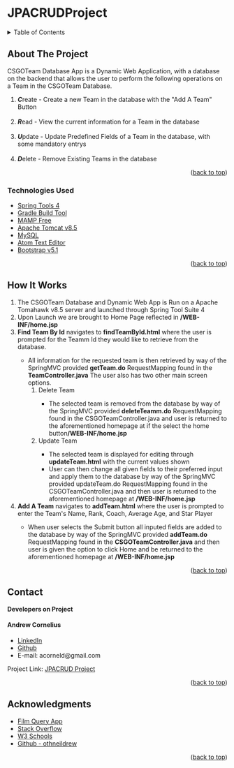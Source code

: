 # JPACRUDProject

<details>
  <summary>Table of Contents</summary>
  <ul>
    <li>
      <a href="#about-the-project">About The Project</a>
  </ul>
      <ul>
        <li><a href="#technologies-used">Technologies Used</a></li>
      </ul>
    </li>
  <ul>
    <li><a href="#howitworks">How It Works</a></li>
  </ul>  
  <ul>
    <li><a href="#contact">Contact</a></li>
  </ul>

  <ul>
    <li><a href="#acknowledgments">Acknowledgments</a></li>
    </ul>

</details>

<!-- ABOUT THE PROJECT -->

## About The Project

<p>CSGOTeam Database App is a Dynamic Web Application, with a database on the backend that allows the user to perform the following operations on a Team in the CSGOTeam Database.</p>
<ol>
<li><strong><em>C</em></strong>reate - Create a new Team in the database with the "Add A Team" Button</li>
<br>
<li><strong><em>R</em></strong>ead - View the current information for a Team in the database</li>
<br>
<li><strong><em>U</em></strong>pdate - Update Predefined Fields of a Team in the database, with some mandatory entrys</li>
<br>
<li><strong><em>D</em></strong>elete - Remove Existing Teams in the database</li>
</ol>
<!--[![Product Name Screen Shot][product-screenshot]](https://example.com) -->

<p align="right">(<a href="#top">back to top</a>)</p>

### Technologies Used

-   [Spring Tools 4](https://spring.io/tools)
-   [Gradle Build Tool](https://gradle.org/install/)
-   [MAMP Free](https://www.mamp.info/en/mac/)
-   [Apache Tomcat v8.5](https://tomcat.apache.org/)
-   [MySQL](https://www.mysql.com/)
-   [Atom Text Editor](https://atom.io/)
-   [Bootstrap v5.1](https://getbootstrap.com)

<p align="right">(<a href="#top">back to top</a>)</p>

## How It Works

<ol>
<li>
The CSGOTeam Database and Dynamic Web App is Run on a Apache Tomahawk v8.5 server and launched through Spring Tool Suite 4
</li>
<li>
Upon Launch we are brought to Home Page reflected in <strong>/WEB-INF/home.jsp</strong>
</li>
<li>
<strong>Find Team By Id</strong> navigates to <strong>findTeamById.html</strong> where the user is prompted for the Teamm Id they would like to retrieve from the database.
</li>
<ul>
<li>All information for the requested team is then retrieved by way of the SpringMVC provided <strong>getTeam.do</strong> RequestMapping found in the <strong>TeamController.java</strong>  The user also has two other main screen options.

  <ol>
    <li>Delete Team</li>
      <ul>
        <li>The selected team is removed from the database by way of the SpringMVC provided <strong>deleteTeamm.do</strong> RequestMapping found in the CSGOTeamController.java and user is returned to the aforementioned homepage at if the select the home button<strong>/WEB-INF/home.jsp</strong></li>
      </ul>
    <li>Update Team</li>
      <ul>
        <li>
        The selected team is displayed for editing through <strong>updateTeam.html</strong> with the current values shown</li>
        <li>
        User can then change all given fields to their preferred input and apply them to the database by way of the SpringMVC provided updateTeam.do RequestMapping found in the CSGOTeamController.java and then user is returned to the aforementioned homepage at <strong>/WEB-INF/home.jsp</strong>
        </li>
      </ul>
  </ol>

</ul>
<li>
<strong>Add A Team</strong> navigates to <strong>addTeam.html</strong> where the user is prompted to enter the Team's Name, Rank, Coach, Average Age, and Star Player
</li>
  <ul>
    <li>
    When user selects the Submit button all inputed fields are added to the database by way of the SpringMVC provided <strong>addTeam.do</strong> RequestMapping found in the <strong>CSGOTeamController.java</strong> and then user is given the option to click Home and  be returned to the aforementioned homepage at <strong>/WEB-INF/home.jsp</strong>
    </li>


  </ul>
</ol>

<p align="right">(<a href="#top">back to top</a>)</p>

## Contact

<strong>Developers on Project</strong>


<h4>Andrew Cornelius</h4>
<ul>
<li><a href="https://www.linkedin.com/in/andrew-cornelius-584b151a9">LinkedIn</a></li>
<li><a href="https://github.com/acorneld">Github</a></li>
<li> E-mail: acorneld@gmail.com</li>
</ul>

Project Link: [JPACRUD Project](https://github.com/acorneld/JPACRUDProject)

<p align="right">(<a href="#top">back to top</a>)</p>

<!-- ACKNOWLEDGMENTS -->

## Acknowledgments

-   [Film Query App](https://github.com/acorneld/FilmQueryProject)
-   [Stack Overflow](https://stackoverflow.com/)
-   [W3 Schools](https://www.w3schools.com/)
-   [Github - othneildrew](https://github.com/othneildrew/Best-README-Template)




<p align="right">(<a href="#top">back to top</a>)</p>
